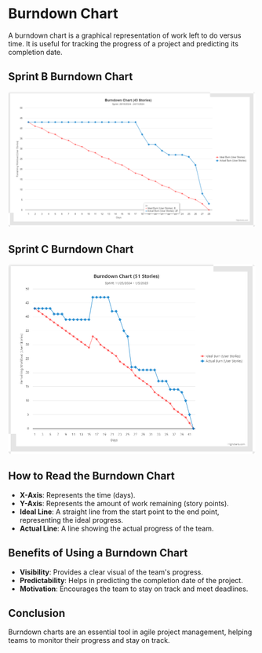 # Burndown Chart

A burndown chart is a graphical representation of work left to do versus time. It is useful for tracking the progress of a project and predicting its completion date.

## Sprint B Burndown Chart

![Burndown Chart](burndown_chart_sprintB.png)

## Sprint C Burndown Chart

![Burndown Chart](burndown_chart_sprintC.png)

## How to Read the Burndown Chart

- **X-Axis**: Represents the time (days).
- **Y-Axis**: Represents the amount of work remaining (story points).
- **Ideal Line**: A straight line from the start point to the end point, representing the ideal progress.
- **Actual Line**: A line showing the actual progress of the team.

## Benefits of Using a Burndown Chart

- **Visibility**: Provides a clear visual of the team's progress.
- **Predictability**: Helps in predicting the completion date of the project.
- **Motivation**: Encourages the team to stay on track and meet deadlines.

## Conclusion

Burndown charts are an essential tool in agile project management, helping teams to monitor their progress and stay on track.
